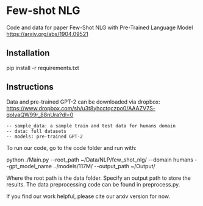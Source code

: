 # Few-shot NLG
Code and data for paper Few-Shot NLG with Pre-Trained Language Model
https://arxiv.org/abs/1904.09521


## Installation
pip install -r requirements.txt

## Instructions
Data and pre-trained GPT-2 can be downloaded via dropbox: https://www.dropbox.com/sh/u3t8yhcctqczpo0/AAAZV7S-qoIyaQW99r_88nUra?dl=0
```
-- sample_data: a sample train and test data for humans domain
-- data: full datasets
-- models: pre-trained GPT-2 
```
To run our code, go to the code folder and run with: 

python ./Main.py --root_path ~/Data/NLP/few_shot_nlg/ --domain humans --gpt_model_name ../models/117M/ --output_path ~/Output/

Where the root path is the data folder. Specify an output path to store the results. The data preprocessing code can be found in preprocess.py. 

If you find our work helpful, please cite our arxiv version for now. 

